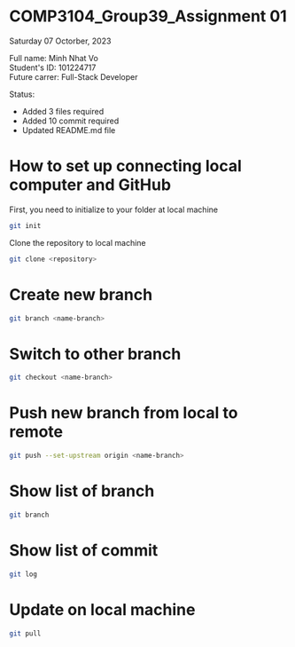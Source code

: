 # COMP3104_Group39_Assignment 01

Saturday 07 Octorber, 2023

Full name: Minh Nhat Vo <br />
Student's ID: 101224717 <br />
Future carrer: Full-Stack Developer

Status: 

* Added 3 files required
* Added 10 commit required
* Updated README.md file

# How to set up connecting local computer and GitHub
First, you need to initialize to your folder at local machine

```bash
git init
```
Clone the repository to local machine

```bash
git clone <repository>
```

# Create new branch

```bash
git branch <name-branch>
```

# Switch to other branch

```bash
git checkout <name-branch>
```

# Push new branch from local to remote

```bash
git push --set-upstream origin <name-branch>
```

# Show list of branch

```bash
git branch
```

# Show list of commit

```bash
git log
```

# Update on local machine

```bash
git pull
```

